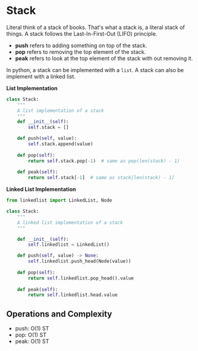 # Stack

Literal think of a stack of books.
That's what a stack is, a literal stack of things.
A stack follows the Last-In-First-Out (LIFO) principle.

* **push** refers to adding something on top of the stack.
* **pop** refers to removing the top element of the stack.
* **peak** refers to look at the top element of the stack with out removing it.

In python, a stack can be implemented with a `list`.
A stack can also be implement with a linked list.

**List Implementation**

```python
class Stack:
    """
    A list implementation of a stack
    """
    def __init__(self):
        self.stack = []

    def push(self, value):
        self.stack.append(value)
    
    def pop(self):
        return self.stack.pop(-1)  # same as pop(len(stack) - 1)
    
    def peak(self):
        return self.stack[-1]  # same as stack[len(stack) - 1]
```

**Linked List Implementation**

```python
from linkedlist import LinkedList, Node

class Stack:
    """
    A linked list implementation of a stack
    """

    def __init__(self):
        self.linkedlist = LinkedList()

    def push(self, value) -> None:
        self.linkedlist.push_head(Node(value))
    
    def pop(self):
        return self.linkedlist.pop_head().value
    
    def peak(self):
        return self.linkedlist.head.value
```

## Operations and Complexity

* push: O(1) ST
* pop: O(1) ST
* peak: O(1) ST
